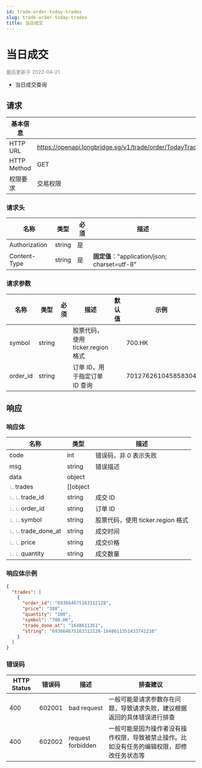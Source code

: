 ```yaml
---
id: trade-order-today-trades
slug: trade-order-today-trades
title: 当日成交
---
```


#  当日成交

<font color='gray' size='2'>最后更新于 2022-04-21</font>

 - 当日成交查询

## 请求

| 基本信息    |                                                          |
| ----------- | -------------------------------------------------------- |
| HTTP URL    | https://openapi.longbridge.sg/v1/trade/order/TodayTrades |
| HTTP Method | GET                                                      |
| 权限要求    | 交易权限                                                 |

### 请求头

| 名称          | 类型   | 必须 | 描述                                          |
| ------------- | ------ | ---- | --------------------------------------------- |
| Authorization | string | 是   |                                               |
| Content-Type  | string | 是   | **固定值**："application/json; charset=utf-8" |

### 请求参数

| 名称     | 类型   | 必须 | 描述                              | 默认值 | 示例               |
| -------- | ------ | ---- | --------------------------------- | ------ | ------------------ |
| symbol   | string |      | 股票代码，使用 ticker.region 格式 |        | 700.HK             |
| order_id | string |      | 订单 ID，用于指定订单 ID 查询     |        | 701276261045858304 |



## 响应

### 响应体

| 名称                                                         | 类型     | 描述                              |
| ------------------------------------------------------------ | -------- | --------------------------------- |
| code                                                         | int      | 错误码，非 0 表示失败             |
| msg                                                          | string   | 错误描述                          |
| data                                                         | object   |                                   |
| <font color="grey">∟</font>trades                            | []object |                                   |
| <font color="grey">∟</font><font color="grey">∟</font>trade_id | string   | 成交 ID                           |
| <font color="grey">∟</font><font color="grey">∟</font>order_id | string   | 订单 ID                           |
| <font color="grey">∟</font><font color="grey">∟</font>symbol | string   | 股票代码，使用 ticker.region 格式 |
| <font color="grey">∟</font><font color="grey">∟</font>trade_done_at | string   | 成交时间                          |
| <font color="grey">∟</font><font color="grey">∟</font>price  | string   | 成交价格                          |
| <font color="grey">∟</font><font color="grey">∟</font>quantity | string   | 成交数量                          |




### 响应体示例

```json
{
  "trades": [
    {
      "order_id": "693664675163312128",
      "price": "388",
      "quantity": "100",
      "symbol": "700.HK",
      "trade_done_at": "1648611351",
      "string": "693664675163312128-1648611351433741210"
    }
  ]
}
```

### 错误码

| HTTP Status | 错误码 | 描述              | 排查建议                                                     |
| ----------- | ------ | ----------------- | ------------------------------------------------------------ |
| 400         | 602001 | bad request       | 一般可能是请求参数存在问题，导致请求失败，建议根据返回的具体错误进行排查 |
| 400         | 602002 | request forbidden | 一般可能是因为操作者没有操作权限，导致被禁止操作。比如没有任务的编辑权限，却修改任务状态等 |
